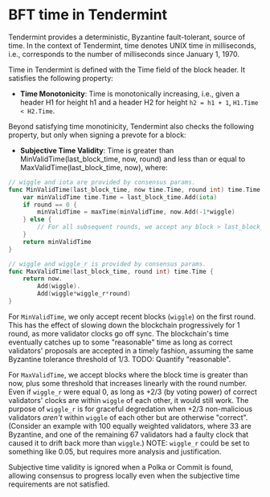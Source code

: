 # BFT time in Tendermint 

Tendermint provides a deterministic, Byzantine fault-tolerant, source of time.
In the context of Tendermint, time denotes UNIX time in milliseconds, i.e.,
corresponds to the number of milliseconds since January 1, 1970.

Time in Tendermint is defined with the Time field of the block header. 
It satisfies the following property:

- **Time Monotonicity**: Time is monotonically increasing, i.e., given 
a header H1 for height h1 and a header H2 for height `h2 = h1 + 1`, `H1.Time < H2.Time`.

Beyond satisfying time monotinicity, Tendermint also checks the following
property, but only when signing a prevote for a block:

- **Subjective Time Validity**: Time is greater than MinValidTime(last_block_time,
  now, round) and less than or equal to MaxValidTime(last_block_time, now), where:

```go
// wiggle and iota are provided by consensus params.
func MinValidTime(last_block_time, now time.Time, round int) time.Time {
	var minValidTime time.Time = last_block_time.Add(iota)
	if round == 0 {
		minValidTime = maxTime(minValidTime, now.Add(-1*wiggle)
	} else {
		// For all subsequent rounds, we accept any block > last_block_time+iota.
	}
	return minValidTime
}

// wiggle and wiggle_r is provided by consensus params.
func MaxValidTime(last_block_time, round int) time.Time {
	return now.
		Add(wiggle).
		Add(wiggle*wiggle_r*round)
}
```

For `MinValidTime`, we only accept recent blocks (`wiggle`) on the first
round.  This has the effect of slowing down the blockchain progressively for 1
round, as more validator clocks go off sync.  The blockchain's time eventually
catches up to some "reasonable" time as long as correct validators' proposals are accepted in a timely fashion,
assuming the same Byzantine tolerance threshold of 1/3.  TODO: Quantify "reasonable".

For `MaxValidTime`, we accept blocks where the block time is greater than now,
plus some threshold that increases linearly with the round number.
Even if `wiggle_r` were equal 0, as long as +2/3 (by voting power) of correct validators'
clocks are within `wiggle` of each other, it would still work.
The purpose of `wiggle_r` is for graceful degredation when +2/3 non-malicious validators
*aren't* within `wiggle` of each other but are otherwise "correct". 
(Consider an example with 100 equally weighted validators, where 33 are Byzantine,
and one of the remaining 67 validators had a faulty clock that caused it to drift
back more than `wiggle`.) NOTE: `wiggle_r` could be set to something like 0.05, but
requires more analysis and justification.

Subjective time validity is ignored when a Polka or Commit is found, allowing
consensus to progress locally even when the subjective time requirements are not satisfied.
